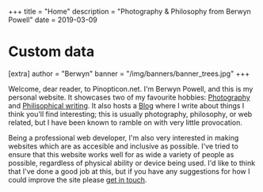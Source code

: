 +++
title = "Home"
description = "Photography & Philosophy from Berwyn Powell"
date = 2019-03-09

# Custom data
[extra]
author = "Berwyn"
banner = "/img/banners/banner_trees.jpg"
+++
<div class="text-block">

Welcome, dear reader, to Pinopticon.net. I'm Berwyn Powell, and this is my personal website. It showcases two of my favourite hobbies: [Photography](@/photography/_index.md) and [Philisophical writing](@/philosophy/index.md). It also hosts a [Blog](@/blog/_index.md) where I write about things I think you'll find interesting; this is usually photography, philosophy, or web related, but I have been known to ramble on with very little provocation.

Being a professional web developer, I'm also very interested in making websites which are as accesible and inclusive as possible. I've tried to ensure that this website works well for as wide a variety of people as possible, regardless of physical ability or device being used. I'd like to think that I've done a good job at this, but if you have any suggestions for how I could improve the site please [get in touch](@/contact/index.md).

</div>
